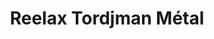 ---
title: "Reelax Tordjman Métal"
url: /romainville/reelax-tordjman-metal/
shop: Schlüsseldienst
---